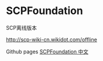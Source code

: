 # SCPFoundation

SCP离线版本

http://scp-wiki-cn.wikidot.com/offline


Github pages
<a href='default.htm'>SCPFoundation 中文</a>
